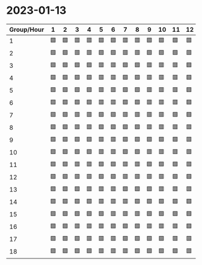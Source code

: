 # 2023-01-13

|Group/Hour|1 |2 |3 |4 |5 |6 |7 |8 |9 |10|11|12|13|14|15|16|17|18|19|20|21|22|23|24|
|----------|--|--|--|--|--|--|--|--|--|--|--|--|--|--|--|--|--|--|--|--|--|--|--|--|
|1         |🟩|🟩|🟥|🟥|🟩|🟩|🟥|🟥|🟩|🟩|🟩|🟥|🟥|🟥|🟥|🟩|🟩|🟥|🟥|🟥|🟥|🟩|🟩|🟩|
|2         |🟩|🟩|🟥|🟥|🟩|🟩|🟥|🟥|🟩|🟩|🟩|🟥|🟥|🟥|🟥|🟩|🟩|🟥|🟥|🟥|🟥|🟩|🟩|🟩|
|3         |🟩|🟩|🟩|🟩|🟥|🟥|🟩|🟩|🟥|🟥|🟥|🟩|🟩|🟩|🟩|🟥|🟥|🟥|🟥|🟩|🟩|🟩|🟥|🟥|
|4         |🟩|🟩|🟩|🟩|🟥|🟥|🟩|🟩|🟥|🟥|🟥|🟩|🟩|🟩|🟥|🟥|🟥|🟥|🟩|🟩|🟩|🟥|🟥|🟥|
|5         |🟩|🟩|🟩|🟩|🟥|🟥|🟩|🟩|🟥|🟥|🟥|🟩|🟩|🟩|🟩|🟥|🟥|🟥|🟥|🟩|🟩|🟩|🟥|🟥|
|6         |🟩|🟩|🟩|🟩|🟥|🟥|🟩|🟩|🟥|🟥|🟥|🟩|🟩|🟩|🟥|🟥|🟥|🟥|🟩|🟩|🟩|🟥|🟥|🟩|
|7         |🟩|🟩|🟥|🟥|🟩|🟩|🟥|🟥|🟥|🟥|🟩|🟩|🟩|🟥|🟥|🟥|🟩|🟩|🟩|🟥|🟥|🟥|🟩|🟩|
|8         |🟩|🟩|🟥|🟥|🟩|🟩|🟩|🟩|🟥|🟥|🟥|🟥|🟩|🟩|🟩|🟥|🟥|🟥|🟥|🟩|🟩|🟩|🟥|🟥|
|9         |🟩|🟩|🟩|🟩|🟥|🟥|🟩|🟩|🟩|🟩|🟩|🟥|🟥|🟥|🟥|🟥|🟩|🟩|🟩|🟥|🟥|🟥|🟩|🟩|
|10        |🟩|🟩|🟩|🟩|🟥|🟥|🟩|🟩|🟥|🟥|🟥|🟥|🟩|🟩|🟩|🟥|🟥|🟥|🟥|🟩|🟩|🟩|🟥|🟥|
|11        |🟩|🟩|🟥|🟥|🟩|🟩|🟥|🟥|🟩|🟩|🟩|🟥|🟥|🟥|🟥|🟩|🟩|🟩|🟥|🟥|🟥|🟩|🟩|🟩|
|12        |🟩|🟩|🟥|🟥|🟩|🟩|🟥|🟥|🟥|🟥|🟩|🟩|🟩|🟩|🟥|🟥|🟥|🟥|🟩|🟩|🟥|🟥|🟥|🟩|
|13        |🟩|🟩|🟩|🟥|🟥|🟥|🟩|🟩|🟩|🟥|🟥|🟥|🟥|🟩|🟩|🟩|🟩|🟥|🟥|🟥|🟩|🟩|🟩|🟥|
|14        |🟩|🟩|🟩|🟩|🟥|🟥|🟥|🟩|🟩|🟩|🟩|🟩|🟥|🟥|🟥|🟥|🟩|🟩|🟩|🟥|🟥|🟥|🟩|🟩|
|15        |🟩|🟩|🟩|🟩|🟩|🟥|🟥|🟥|🟩|🟩|🟩|🟩|🟥|🟥|🟥|🟥|🟩|🟩|🟩|🟩|🟥|🟥|🟥|🟩|
|16        |🟩|🟩|🟥|🟥|🟥|🟩|🟩|🟩|🟥|🟥|🟥|🟩|🟩|🟩|🟥|🟥|🟥|🟥|🟩|🟩|🟩|🟥|🟥|🟥|
|17        |🟩|🟩|🟩|🟥|🟥|🟥|🟩|🟩|🟩|🟩|🟥|🟥|🟥|🟥|🟩|🟩|🟥|🟥|🟥|🟩|🟩|🟩|🟥|🟥|
|18        |🟩|🟩|🟩|🟩|🟥|🟥|🟥|🟩|🟩|🟩|🟩|🟥|🟥|🟥|🟥|🟩|🟩|🟩|🟥|🟥|🟥|🟩|🟩|🟥|